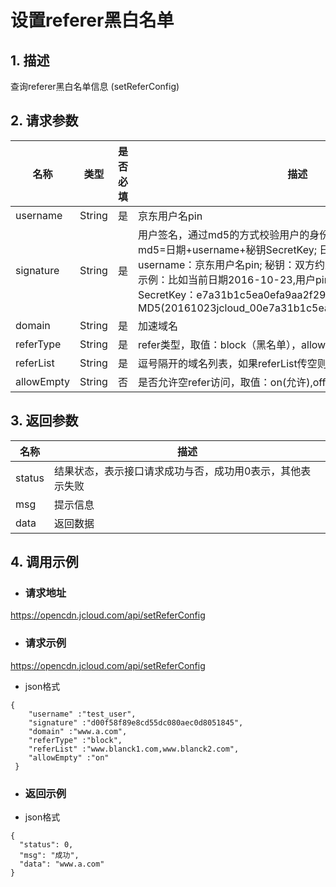 # **设置referer黑白名单**

## **1. 描述**

查询referer黑白名单信息 (setReferConfig)

## **2. 请求参数**

| **名称**   | **类型** | **是否必填** | **描述**                                                     |
| ---------- | -------- | ------------ | ------------------------------------------------------------ |
| username   | String   | 是           | 京东用户名pin                                                |
| signature  | String   | 是           | 用户签名，通过md5的方式校验用户的身份信息，保障信息安全。</br>md5=日期+username+秘钥SecretKey; 日期：格式为 yyyymmdd; username：京东用户名pin; 秘钥：双方约定; </br>示例：比如当前日期2016-10-23,用户pin:jcloud_00,用户秘钥SecretKey：e7a31b1c5ea0efa9aa2f29c6559f7d61,那签名为MD5(20161023jcloud_00e7a31b1c5ea0efa9aa2f29c6559f7d61)  |
| domain     | String   | 是           | 加速域名                                                     |
| referType  | String   | 是           | refer类型，取值：block（黑名单），allow（白名单）        |
| referList | String   | 是           | 逗号隔开的域名列表，如果referList传空则为删除即无黑白名单限制 |
| allowEmpty  | String   | 否 |是否允许空refer访问，取值：on(允许),off（拒绝），默认是on  |


## **3. 返回参数**

| **名称** | **描述**                                                  |
| -------- | --------------------------------------------------------- |
| status   | 结果状态，表示接口请求成功与否，成功用0表示，其他表示失败 |
| msg      | 提示信息                                                  |
| data     | 返回数据                                                  |


## **4. 调用示例**

- ### **请求地址**

https://opencdn.jcloud.com/api/setReferConfig

- ### **请求示例**

 https://opencdn.jcloud.com/api/setReferConfig

* json格式

```
{
    "username" :"test_user",
    "signature" :"d00f58f89e8cd55dc080aec0d8051845",
    "domain" :"www.a.com",
    "referType" :"block",
    "referList" :"www.blanck1.com,www.blanck2.com",
    "allowEmpty" :"on"
 }
```

- ### **返回示例**

* json格式

```
{
  "status": 0,
  "msg": "成功",
  "data": "www.a.com"
}

```

 
